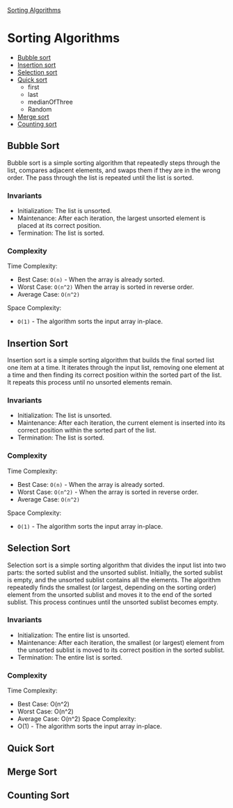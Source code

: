 [Sorting Algorithms](#sorting-algorithms)


# Sorting Algorithms
- [Bubble sort](#bubble-sort)
- [Insertion sort](#insertion-sort)
- [Selection sort](#selection-sort)
- [Quick sort](#quick-sort)
    - first 
    - last
    - medianOfThree
    - Random
- [Merge sort](#merge-sort)
- [Counting sort](#counting-sort)


## Bubble Sort

Bubble sort is a simple sorting algorithm that repeatedly steps through the list, compares adjacent elements, and swaps them if they are in the wrong order. The pass through the list is repeated until the list is sorted.

### Invariants
- Initialization: The list is unsorted.
- Maintenance: After each iteration, the largest unsorted element is placed at its correct position.
- Termination: The list is sorted.

### Complexity
    
Time Complexity:
- Best Case: `O(n)`  - When the array is already sorted.
- Worst Case: `O(n^2)` When the array is sorted in reverse order.
- Average Case: `O(n^2)`

Space Complexity: 
- `O(1)` - The algorithm sorts the input array in-place.
## Insertion Sort
Insertion sort is a simple sorting algorithm that builds the final sorted list one item at a time. It iterates through the input list, removing one element at a time and then finding its correct position within the sorted part of the list. It repeats this process until no unsorted elements remain.

### Invariants
- Initialization: The list is unsorted.
- Maintenance: After each iteration, the current element is inserted into its correct position within the sorted part of the list.
- Termination: The list is sorted.

### Complexity
Time Complexity:
- Best Case: `O(n)` - When the array is already sorted.
- Worst Case: `O(n^2)` - When the array is sorted in reverse order.
- Average Case: `O(n^2)`

Space Complexity: 
- `O(1)` - The algorithm sorts the input array in-place.


## Selection Sort
Selection sort is a simple sorting algorithm that divides the input list into two parts: the sorted sublist and the unsorted sublist. Initially, the sorted sublist is empty, and the unsorted sublist contains all the elements. The algorithm repeatedly finds the smallest (or largest, depending on the sorting order) element from the unsorted sublist and moves it to the end of the sorted sublist. This process continues until the unsorted sublist becomes empty.

### Invariants
- Initialization: The entire list is unsorted.
- Maintenance: After each iteration, the smallest (or largest) element from the unsorted sublist is moved to its correct position in the sorted sublist.
- Termination: The entire list is sorted.

### Complexity
Time Complexity:
- Best Case: O(n^2)
- Worst Case: O(n^2)
- Average Case: O(n^2)
Space Complexity: 
- O(1) - The algorithm sorts the input array in-place.

## Quick Sort

## Merge Sort

## Counting Sort




<!-- ## for testing 
```bash
g++ <path_to_test_file > <path_to_according_src_file> -o <result_name>  -lgtest -lgtest_main -pthread
```

## test_bubble_sort
```bash
g++ tests/test_bubble_sort.cpp src/1__bubble_sort.cpp -o bubble_sort_test -lgtest -lgtest_main
```

## test_insertion_sort
```bash
g++ tests/test_insertion_sort.cpp src/2__insertion_sort.cpp -o insertion_sort_test -lgtest -lgtest_main
```

## test_merge_sort
```bash
g++ tests/test_merge_sort.cpp src/5__merge_sort.cpp -o merge_sort_test -lgtest -lgtest_main-lgtest_main -->
```